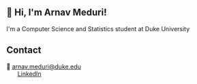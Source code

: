 ## 👋 Hi, I'm Arnav Meduri!

I'm a Computer Science and Statistics student at Duke University

## Contact

📧 [arnav.meduri@duke.edu](mailto:arnav.meduri@duke.edu)  
<img src="https://img.icons8.com/ios-filled/50/808080/linkedin.png" width="16" style="vertical-align:middle; margin-right:6px;" /> [LinkedIn](https://www.linkedin.com/in/arnavmeduri05)
